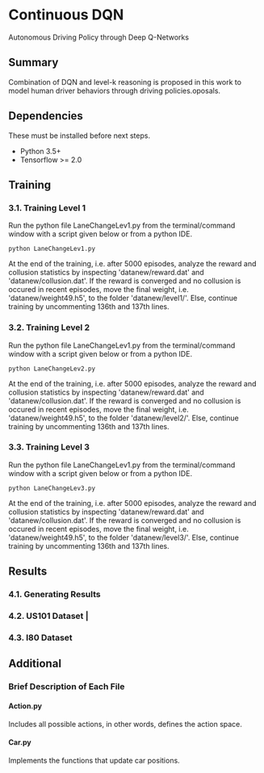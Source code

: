# Continuous DQN
Autonomous Driving Policy through Deep Q-Networks

## Summary
Combination of DQN and level-k reasoning is proposed in this work to model human driver behaviors through driving policies.oposals.

## Dependencies

These must be installed before next steps.

+ Python 3.5+
+ Tensorflow >= 2.0


## Training
### 3.1. Training Level 1
Run the python file LaneChangeLev1.py from the terminal/command window with a script given below or from a python IDE. 

```
python LaneChangeLev1.py
```

At the end of the training, i.e. after 5000 episodes, analyze the reward and collusion statistics by inspecting 'datanew/reward.dat' and 'datanew/collusion.dat'. If the reward is converged and no collusion is occured in recent episodes, move the final weight, i.e. 'datanew/weight49.h5', to the folder 'datanew/level1/'. Else, continue training by uncommenting 136th and 137th lines. 

### 3.2. Training Level 2
Run the python file LaneChangeLev1.py from the terminal/command window with a script given below or from a python IDE. 

```
python LaneChangeLev2.py
```

At the end of the training, i.e. after 5000 episodes, analyze the reward and collusion statistics by inspecting 'datanew/reward.dat' and 'datanew/collusion.dat'. If the reward is converged and no collusion is occured in recent episodes, move the final weight, i.e. 'datanew/weight49.h5', to the folder 'datanew/level2/'. Else, continue training by uncommenting 136th and 137th lines. 

### 3.3. Training Level 3
Run the python file LaneChangeLev1.py from the terminal/command window with a script given below or from a python IDE. 

```
python LaneChangeLev3.py
```

At the end of the training, i.e. after 5000 episodes, analyze the reward and collusion statistics by inspecting 'datanew/reward.dat' and 'datanew/collusion.dat'. If the reward is converged and no collusion is occured in recent episodes, move the final weight, i.e. 'datanew/weight49.h5', to the folder 'datanew/level3/'. Else, continue training by uncommenting 136th and 137th lines. 

## Results
### 4.1. Generating Results

### 4.2. US101 Dataset                                                                                                                                                                                                                                                                                                         |

### 4.3. I80 Dataset

## Additional
### Brief Description of Each File
#### Action.py
Includes all possible actions, in other words, defines the action space.

#### Car.py
Implements the functions that update car positions. 

